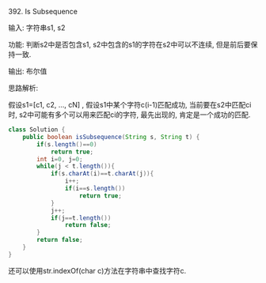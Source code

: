 392. Is Subsequence

输入: 字符串s1, s2

功能: 判断s2中是否包含s1, s2中包含的s1的字符在s2中可以不连续, 但是前后要保持一致.

输出: 布尔值



思路解析:

假设s1=[c1, c2, ..., cN] , 假设s1中某个字符c(i-1)匹配成功,  当前要在s2中匹配ci时, s2中可能有多个可以用来匹配ci的字符, 最先出现的, 肯定是一个成功的匹配.



```java
class Solution {
    public boolean isSubsequence(String s, String t) {
        if(s.length()==0)
            return true;
        int i=0, j=0;
        while(j < t.length()){
            if(s.charAt(i)==t.charAt(j)){
                i++;
                if(i==s.length())
                    return true;
            }
            j++;
            if(j==t.length())
                return false;
        }
        return false;
    }
}
```



还可以使用str.indexOf(char c)方法在字符串中查找字符c.